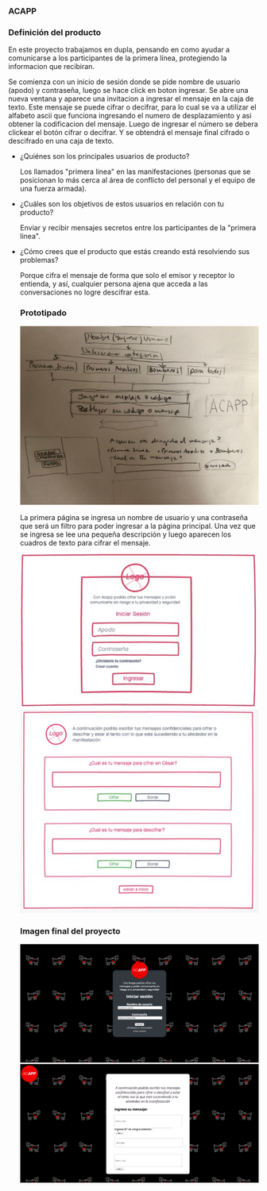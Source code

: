 ### ACAPP

### Definición del producto

En este proyecto trabajamos en dupla, pensando en como ayudar a comunicarse a 
los participantes de la primera línea, protegiendo la informacion que recibiran.

Se comienza con un inicio de sesión donde se pide nombre de usuario (apodo) y contraseña, luego se hace click en boton ingresar.
Se abre una nueva ventana y aparece una invitacion a ingresar el mensaje en la caja de texto.
Este mensaje se puede cifrar o decifrar, para lo cual se va a utilizar el alfabeto ascii que funciona ingresando el numero de 
desplazamiento y asi obtener la codificacion del mensaje.
Luego de ingresar el número se debera clickear el botón cifrar o decifrar.
Y se obtendrá el mensaje final cifrado o descifrado en una caja de texto.

* ¿Quiénes son los principales usuarios de producto?

 	Los llamados "primera linea" en las manifestaciones (personas que se posicionan 
  lo más cerca al área de conflicto del personal y el equipo de una fuerza armada).
  

* ¿Cuáles son los objetivos de estos usuarios en relación con tu producto?

  Enviar y recibir mensajes secretos entre los participantes de la "primera linea".
  

* ¿Cómo crees que el producto que estás creando está resolviendo sus problemas?

  Porque cifra el mensaje de forma que solo el emisor y receptor lo entienda, y así, 
  cualquier persona ajena que acceda a las conversaciones no logre descifrar esta.
  
   ### Prototipado
   
   ![sketch](sketchACAPP.jpg)
   
   La primera página se ingresa un nombre de usuario y una contraseña que será un filtro para poder ingresar a la página principal. Una vez que se ingresa se lee una pequeña descripción y luego aparecen los cuadros de texto para cifrar el mensaje.

   ![paginaPrincipal](p1.jpg)
   ![paginaDeFormulario](p2.JPG)
  
  ### Imagen final del proyecto
  
  ![paginaPrincipal](paginaprincipal.png)
   ![paginaformulario](paginaformulario.png)
  

